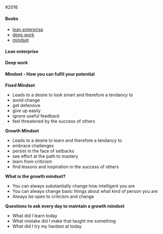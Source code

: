 
#2016

#### Books
- [lean enterprise](#lean-enterprise)
- [deep work](#deep-work)
- [mindset](#mindset-how-you-can-fulfil-your-potential)


#### Lean enterprise

#### Deep work

#### Mindset - How you can fulfil your potential

**Fixed Mindset**
- Leads to a desire to look smart and therefore a tendancy to
 - avoid change
 - get defensive
 - give up easily
 - ignore useful feedback
 - feel threatened by the success of others

**Growth Mindset**
- Leads to a desire to learn and therefore a tendancy to
 - embrace challenges
 - persist in the face of setbacks
 - see effort at the path to mastery
 - learn from criticism
 - find lessons and inspiration in the success of others
 
**What is the growth mindset?** 
- You can always substantially change how intelligent you are
- You can always change basic things about what kind of person you are
- Always be open to criticism and change

 **Questions to ask every day to maintain a growth mindset**
 - What did I learn today
 - What mistake did I make that taught me something
 - What did I try my hardest at today
 

